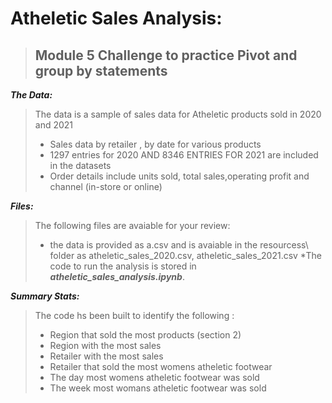 # Atheletic Sales Analysis:
>
>## Module 5 Challenge to practice Pivot and group by statements
>

***The Data:***
>The data is a sample of sales data for Atheletic products sold in 2020 and 2021
>* Sales data by retailer , by date for various products
>* 1297 entries for 2020 AND 8346 ENTRIES FOR 2021 are included in the datasets
>* Order details include units sold, total sales,operating profit and channel (in-store or online)
>
***Files:***
>The following files are avaiable for your review:
> * the data is provided as a.csv and is avaiable in the resourcess\ folder as atheletic_sales_2020.csv, atheletic_sales_2021.csv
> *The code to run the analysis is stored in ***atheletic_sales_analysis.ipynb***.

***Summary Stats:***
> The code hs been built to identify the following :
> * Region that sold the most products (section 2)
> *  Region with the most sales
> *  Retailer with the most sales
> *  Retailer that sold the most womens atheletic footwear
> *  The day most womens atheletic footwear was sold
> *  The week most womans atheletic footwear was sold
